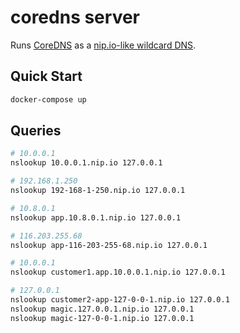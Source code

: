 # coredns server

Runs [CoreDNS](https://coredns.io/) as a [nip.io-like wildcard DNS](https://nip.io/).

## Quick Start

```sh
docker-compose up
```

## Queries

```sh
# 10.0.0.1
nslookup 10.0.0.1.nip.io 127.0.0.1

# 192.168.1.250
nslookup 192-168-1-250.nip.io 127.0.0.1

# 10.8.0.1
nslookup app.10.8.0.1.nip.io 127.0.0.1

# 116.203.255.68
nslookup app-116-203-255-68.nip.io 127.0.0.1

# 10.0.0.1
nslookup customer1.app.10.0.0.1.nip.io 127.0.0.1

# 127.0.0.1
nslookup customer2-app-127-0-0-1.nip.io 127.0.0.1
nslookup magic.127.0.0.1.nip.io 127.0.0.1
nslookup magic-127-0-0-1.nip.io 127.0.0.1
```
